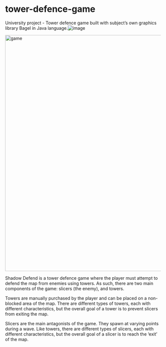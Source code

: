 # tower-defence-game
University project - Tower defence game built with subject’s own graphics library Bagel in Java language.![image](https://user-images.githubusercontent.com/103995226/171260056-6e466ab1-16b1-4af9-bc0e-0ba33b608986.png)


<img width="763" alt="game" src="https://user-images.githubusercontent.com/103995226/171259779-0d56d820-f417-49b6-a30b-964074696339.png">

Shadow Defend is a tower defence game where the player must attempt to defend the map from enemies using towers. As such, there are two main components of the game: slicers (the enemy), and towers.

Towers are manually purchased by the player and can be placed on a non-blocked area of the map. There are different types of towers, each with different characteristics, but the overall goal of a tower is to prevent slicers from exiting the map.

Slicers are the main antagonists of the game. They spawn at varying points during a wave. Like towers, there are different types of slicers, each with different characteristics, but the overall goal of a slicer is to reach the ‘exit’ of the map.
